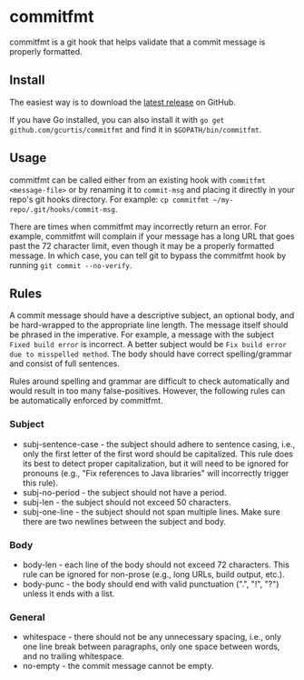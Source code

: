commitfmt
=========

commitfmt is a git hook that helps validate that a commit message is properly formatted.

Install
-------

The easiest way is to download the [latest release](https://github.com/gcurtis/commitfmt/releases) on GitHub.

If you have Go installed, you can also install it with `go get github.com/gcurtis/commitfmt` and find it in `$GOPATH/bin/commitfmt`.

Usage
-----

commitfmt can be called either from an existing hook with `commitfmt <message-file>` or by renaming it to `commit-msg` and placing it directly in your repo's git hooks directory. For example: `cp commitfmt ~/my-repo/.git/hooks/commit-msg`.

There are times when commitfmt may incorrectly return an error. For example, commitfmt will complain if your message has a long URL that goes past the 72 character limit, even though it may be a properly formatted message. In which case, you can tell git to bypass the commitfmt hook by running `git commit --no-verify`.

Rules
-----

A commit message should have a descriptive subject, an optional body, and be hard-wrapped to the appropriate line length. The message itself should be phrased in the imperative. For example, a message with the subject `Fixed build error` is incorrect. A better subject would be `Fix build error due to misspelled method`. The body should have correct spelling/grammar and consist of full sentences.

Rules around spelling and grammar are difficult to check automatically and would result in too many false-positives. However, the following rules can be automatically enforced by commitfmt.

### Subject

* subj-sentence-case - the subject should adhere to sentence casing, i.e., only the first letter of the first word should be capitalized. This rule does its best to detect proper capitalization, but it will need to be ignored for pronouns (e.g., "Fix references to Java libraries" will incorrectly trigger this rule).
* subj-no-period - the subject should not have a period.
* subj-len - the subject should not exceed 50 characters.
* subj-one-line - the subject should not span multiple lines. Make sure there are two newlines between the subject and body.

### Body

* body-len - each line of the body should not exceed 72 characters. This rule can be ignored for non-prose (e.g., long URLs, build output, etc.).
* body-punc - the body should end with valid punctuation (".", "!", "?") unless it ends with a list.

### General

* whitespace - there should not be any unnecessary spacing, i.e., only one line break between paragraphs, only one space between words, and no trailing whitespace.
* no-empty - the commit message cannot be empty.
